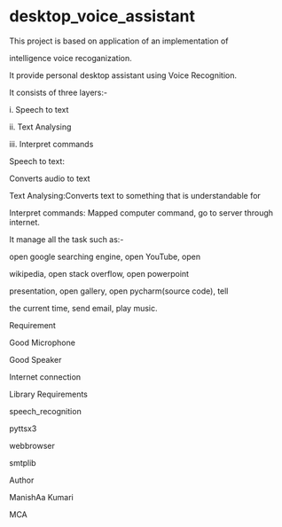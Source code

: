 # desktop_voice_assistant
This project is based on application of an implementation of

intelligence voice recoganization.

It provide personal desktop assistant using Voice Recognition.

It consists of three layers:-

i. Speech to text

ii. Text Analysing

iii. Interpret commands

Speech to text:

Converts audio to text

Text Analysing:Converts text to something that is understandable for

Interpret commands: Mapped computer command, go to server through internet.

It manage all the task such as:-

open google searching engine, open YouTube, open

wikipedia, open stack overflow, open powerpoint

presentation, open gallery, open pycharm(source code), tell

the current time, send email, play music. 

Requirement

Good Microphone

Good Speaker

Internet connection

Library Requirements

speech_recognition

pyttsx3

webbrowser

smtplib

Author

ManishAa Kumari

MCA
